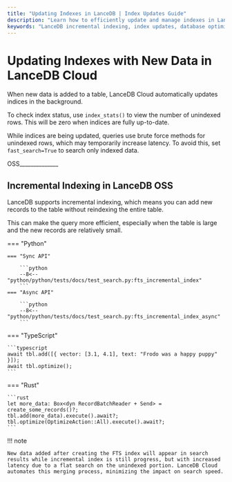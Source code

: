 ```yaml
---
title: "Updating Indexes in LanceDB | Index Updates Guide"
description: "Learn how to efficiently update and manage indexes in LanceDB using incremental indexing. Includes best practices for adding new records without full reindexing."
keywords: "LanceDB incremental indexing, index updates, database optimization, vector search indexing, index management"
---
```


# Updating Indexes with New Data in LanceDB Cloud

When new data is added to a table, LanceDB Cloud automatically updates indices in the background.

To check index status, use `index_stats()` to view the number of unindexed rows. This will be zero when indices are fully up-to-date.

While indices are being updated, queries use brute force methods for unindexed rows, which may temporarily increase latency. To avoid this, set `fast_search=True` to search only indexed data.

OSS______________

## Incremental Indexing in LanceDB OSS

LanceDB supports incremental indexing, which means you can add new records to the table without reindexing the entire table.

This can make the query more efficient, especially when the table is large and the new records are relatively small.

=== "Python"

    === "Sync API"

        ```python
        --8<-- "python/python/tests/docs/test_search.py:fts_incremental_index"
        ```
    === "Async API"

        ```python
        --8<-- "python/python/tests/docs/test_search.py:fts_incremental_index_async"
        ```

=== "TypeScript"

    ```typescript
    await tbl.add([{ vector: [3.1, 4.1], text: "Frodo was a happy puppy" }]);
    await tbl.optimize();
    ```

=== "Rust"

    ```rust
    let more_data: Box<dyn RecordBatchReader + Send> = create_some_records()?;
    tbl.add(more_data).execute().await?;
    tbl.optimize(OptimizeAction::All).execute().await?;
    ```
!!! note

    New data added after creating the FTS index will appear in search results while incremental index is still progress, but with increased latency due to a flat search on the unindexed portion. LanceDB Cloud automates this merging process, minimizing the impact on search speed. 
